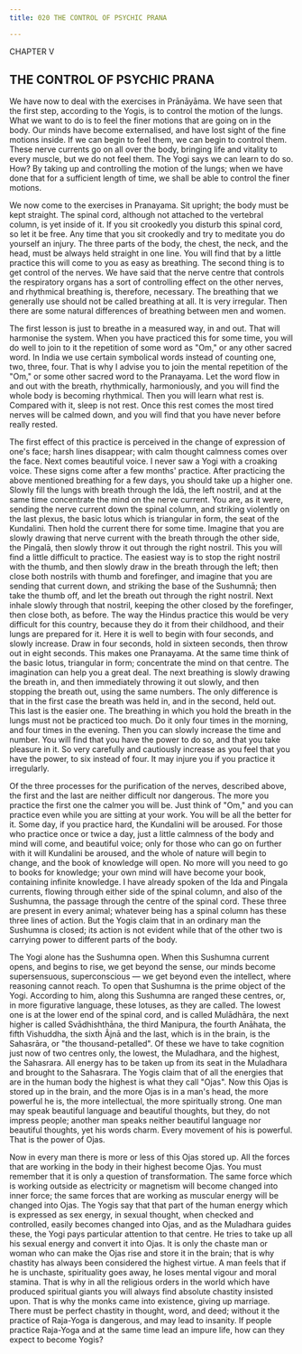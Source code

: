 ```yaml
---
title: 020 THE CONTROL OF PSYCHIC PRANA

---
```

  

CHAPTER V

## THE CONTROL OF PSYCHIC PRANA

We have now to deal with the exercises in Prānāyāma. We have seen that
the first step, according to the Yogis, is to control the motion of the
lungs. What we want to do is to feel the finer motions that are going on
in the body. Our minds have become externalised, and have lost sight of
the fine motions inside. If we can begin to feel them, we can begin to
control them. These nerve currents go on all over the body, bringing
life and vitality to every muscle, but we do not feel them. The Yogi
says we can learn to do so. How? By taking up and controlling the motion
of the lungs; when we have done that for a sufficient length of time, we
shall be able to control the finer motions.

We now come to the exercises in Pranayama. Sit upright; the body must be
kept straight. The spinal cord, although not attached to the vertebral
column, is yet inside of it. If you sit crookedly you disturb this
spinal cord, so let it be free. Any time that you sit crookedly and try
to meditate you do yourself an injury. The three parts of the body, the
chest, the neck, and the head, must be always held straight in one line.
You will find that by a little practice this will come to you as easy as
breathing. The second thing is to get control of the nerves. We have
said that the nerve centre that controls the respiratory organs has a
sort of controlling effect on the other nerves, and rhythmical breathing
is, therefore, necessary. The breathing that we generally use should not
be called breathing at all. It is very irregular. Then there are some
natural differences of breathing between men and women.

The first lesson is just to breathe in a measured way, in and out. That
will harmonise the system. When you have practiced this for some time,
you will do well to join to it the repetition of some word as "Om," or
any other sacred word. In India we use certain symbolical words instead
of counting one, two, three, four. That is why I advise you to join the
mental repetition of the "Om," or some other sacred word to the
Pranayama. Let the word flow in and out with the breath, rhythmically,
harmoniously, and you will find the whole body is becoming rhythmical.
Then you will learn what rest is. Compared with it, sleep is not rest.
Once this rest comes the most tired nerves will be calmed down, and you
will find that you have never before really rested.

The first effect of this practice is perceived in the change of
expression of one's face; harsh lines disappear; with calm thought
calmness comes over the face. Next comes beautiful voice. I never saw a
Yogi with a croaking voice. These signs come after a few months'
practice. After practicing the above mentioned breathing for a few days,
you should take up a higher one. Slowly fill the lungs with breath
through the Idā, the left nostril, and at the same time concentrate the
mind on the nerve current. You are, as it were, sending the nerve
current down the spinal column, and striking violently on the last
plexus, the basic lotus which is triangular in form, the seat of the
Kundalini. Then hold the current there for some time. Imagine that you
are slowly drawing that nerve current with the breath through the other
side, the Pingalā, then slowly throw it out through the right nostril.
This you will find a little difficult to practice. The easiest way is to
stop the right nostril with the thumb, and then slowly draw in the
breath through the left; then close both nostrils with thumb and
forefinger, and imagine that you are sending that current down, and
striking the base of the Sushumnā; then take the thumb off, and let the
breath out through the right nostril. Next inhale slowly through that
nostril, keeping the other closed by the forefinger, then close both, as
before. The way the Hindus practice this would be very difficult for
this country, because they do it from their childhood, and their lungs
are prepared for it. Here it is well to begin with four seconds, and
slowly increase. Draw in four seconds, hold in sixteen seconds, then
throw out in eight seconds. This makes one Pranayama. At the same time
think of the basic lotus, triangular in form; concentrate the mind on
that centre. The imagination can help you a great deal. The next
breathing is slowly drawing the breath in, and then immediately throwing
it out slowly, and then stopping the breath out, using the same numbers.
The only difference is that in the first case the breath was held in,
and in the second, held out. This last is the easier one. The breathing
in which you hold the breath in the lungs must not be practiced too
much. Do it only four times in the morning, and four times in the
evening. Then you can slowly increase the time and number. You will find
that you have the power to do so, and that you take pleasure in it. So
very carefully and cautiously increase as you feel that you have the
power, to six instead of four. It may injure you if you practice it
irregularly.

Of the three processes for the purification of the nerves, described
above, the first and the last are neither difficult nor dangerous. The
more you practice the first one the calmer you will be. Just think of
"Om," and you can practice even while you are sitting at your work. You
will be all the better for it. Some day, if you practice hard, the
Kundalini will be aroused. For those who practice once or twice a day,
just a little calmness of the body and mind will come, and beautiful
voice; only for those who can go on further with it will Kundalini be
aroused, and the whole of nature will begin to change, and the book of
knowledge will open. No more will you need to go to books for knowledge;
your own mind will have become your book, containing infinite knowledge.
I have already spoken of the Ida and Pingala currents, flowing through
either side of the spinal column, and also of the Sushumna, the passage
through the centre of the spinal cord. These three are present in every
animal; whatever being has a spinal column has these three lines of
action. But the Yogis claim that in an ordinary man the Sushumna is
closed; its action is not evident while that of the other two is
carrying power to different parts of the body.

The Yogi alone has the Sushumna open. When this Sushumna current opens,
and begins to rise, we get beyond the sense, our minds become
supersensuous, superconscious — we get beyond even the intellect, where
reasoning cannot reach. To open that Sushumna is the prime object of the
Yogi. According to him, along this Sushumna are ranged these centres,
or, in more figurative language, these lotuses, as they are called. The
lowest one is at the lower end of the spinal cord, and is called
Mulādhāra, the next higher is called Svādhishthāna, the third Manipura,
the fourth Anāhata, the fifth Vishuddha, the sixth Âjnā and the last,
which is in the brain, is the Sahasrāra, or "the thousand-petalled". Of
these we have to take cognition just now of two centres only, the
lowest, the Muladhara, and the highest, the Sahasrara. All energy has to
be taken up from its seat in the Muladhara and brought to the Sahasrara.
The Yogis claim that of all the energies that are in the human body the
highest is what they call "Ojas". Now this Ojas is stored up in the
brain, and the more Ojas is in a man's head, the more powerful he is,
the more intellectual, the more spiritually strong. One man may speak
beautiful language and beautiful thoughts, but they, do not impress
people; another man speaks neither beautiful language nor beautiful
thoughts, yet his words charm. Every movement of his is powerful. That
is the power of Ojas.

Now in every man there is more or less of this Ojas stored up. All the
forces that are working in the body in their highest become Ojas. You
must remember that it is only a question of transformation. The same
force which is working outside as electricity or magnetism will become
changed into inner force; the same forces that are working as muscular
energy will be changed into Ojas. The Yogis say that that part of the
human energy which is expressed as sex energy, in sexual thought, when
checked and controlled, easily becomes changed into Ojas, and as the
Muladhara guides these, the Yogi pays particular attention to that
centre. He tries to take up all his sexual energy and convert it into
Ojas. It is only the chaste man or woman who can make the Ojas rise and
store it in the brain; that is why chastity has always been considered
the highest virtue. A man feels that if he is unchaste, spirituality
goes away, he loses mental vigour and moral stamina. That is why in all
the religious orders in the world which have produced spiritual giants
you will always find absolute chastity insisted upon. That is why the
monks came into existence, giving up marriage. There must be perfect
chastity in thought, word, and deed; without it the practice of
Raja-Yoga is dangerous, and may lead to insanity. If people practice
Raja-Yoga and at the same time lead an impure life, how can they expect
to become Yogis?